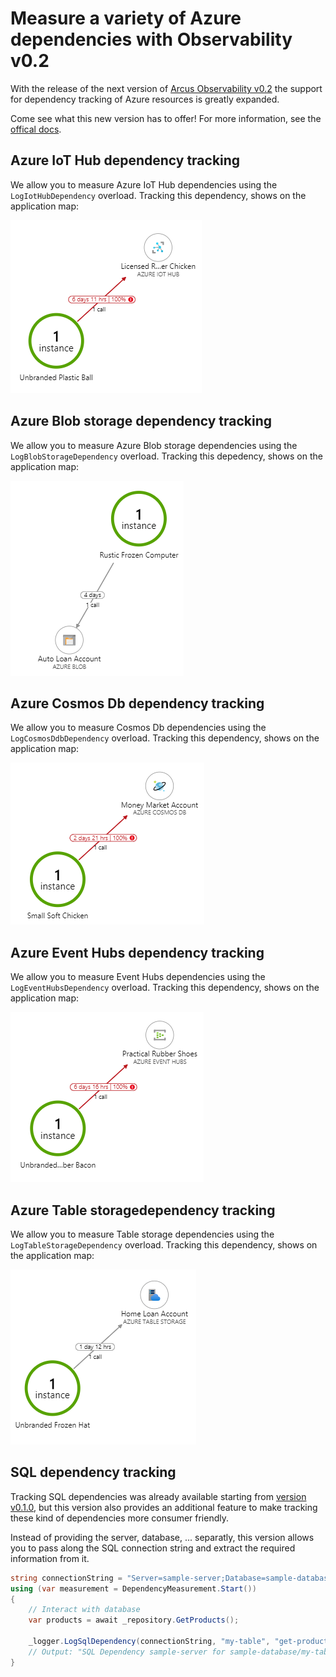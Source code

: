 # Measure a variety of Azure dependencies with Observability v0.2

With the release of the next version of [Arcus Observability v0.2](https://github.com/arcus-azure/arcus.observability/releases/tag/v0.2.0) the support for dependency tracking of Azure resources is greatly expanded.

Come see what this new version has to offer!
For more information, see the [offical docs](https://observability.arcus-azure.net/).

## Azure IoT Hub dependency tracking

We allow you to measure Azure IoT Hub dependencies using the `LogIotHubDependency` overload.
Tracking this dependency, shows on the application map:

![iot hub application map](media/iot-hub-application-map.png)

## Azure Blob storage dependency tracking

We allow you to measure Azure Blob storage dependencies using the `LogBlobStorageDependency` overload.
Tracking this depedency, shows on the application map:

![blob storage application map](media/blob-storage-application-map.png)

## Azure Cosmos Db dependency tracking

We allow you to measure Cosmos Db dependencies using the `LogCosmosDdbDependency` overload.
Tracking this dependency, shows on the application map:

![cosmos db application map](media/cosmos-db-application-map.png)

## Azure Event Hubs dependency tracking

We allow you to measure Event Hubs dependencies using the `LogEventHubsDependency` overload.
Tracking this dependency, shows on the application map:

![event hubs application map](media/event-hubs-application-map.png)

## Azure Table storagedependency tracking

We allow you to measure Table storage dependencies using the `LogTableStorageDependency` overload.
Tracking this dependency, shows on the application map:

![table storage application map](media/table-storage-application-map.png)

## SQL dependency tracking

Tracking SQL dependencies was already available starting from [version v0.1.0](https://github.com/arcus-azure/arcus.observability/releases/tag/v0.1.0), but this version also provides an additional feature to make tracking these kind of dependencies more consumer friendly.

Instead of providing the server, database, ... separatly, this version allows you to pass along the SQL connection string and extract the required information from it.

```csharp
string connectionString = "Server=sample-server;Database=sample-database;User=admin;Password=123";
using (var measurement = DependencyMeasurement.Start())
{
    // Interact with database
    var products = await _repository.GetProducts();

    _logger.LogSqlDependency(connectionString, "my-table", "get-products", isSuccessful: true, measurement: measurement);
    // Output: "SQL Dependency sample-server for sample-database/my-table for operation get-products in 00:00:01.2396312 at 03/23/2020 09:32:02 +00:00 (Successful: True - Context: )"
}
```
